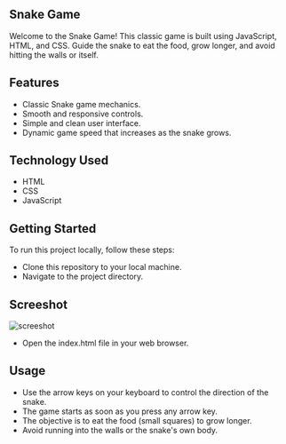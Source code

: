 
## Snake Game

Welcome to the Snake Game! This classic game is built using JavaScript, HTML, and CSS. Guide the snake to eat the food, grow longer, and avoid hitting the walls or itself.




## Features

- Classic Snake game mechanics.
- Smooth and responsive controls.
- Simple and clean user interface.
- Dynamic game speed that increases as the snake grows.



## Technology Used

- HTML
- CSS 
- JavaScript
## Getting Started
To run this project locally, follow these steps:
- Clone this repository to your local machine.
- Navigate to the project directory.

## Screeshot
![screeshot](https://github.com/Dheeraj-Rawat/Snake-Game/assets/141765900/0d4fa0ed-5509-43df-a747-4633c92e0e2e)


- Open the index.html file in your web browser.

## Usage
- Use the arrow keys on your keyboard to control the direction of the snake.
- The game starts as soon as you press any arrow key.
- The objective is to eat the food (small squares) to grow longer.
- Avoid running into the walls or the snake's own body.
